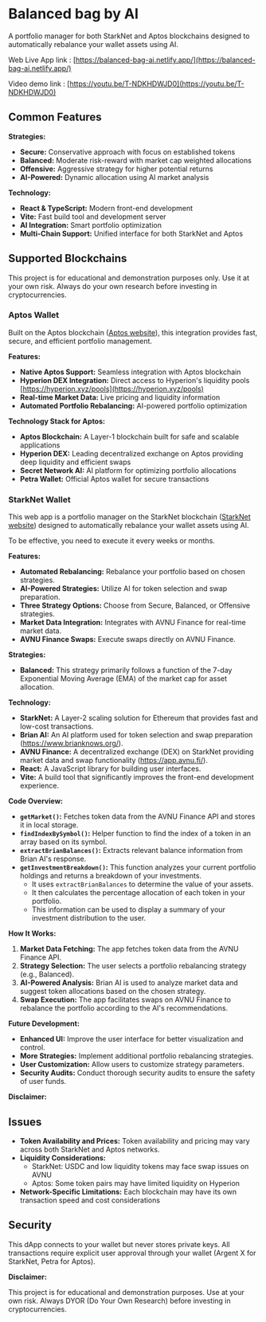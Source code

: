 # Balanced bag by AI

A portfolio manager for both StarkNet and Aptos blockchains designed to automatically rebalance your wallet assets using AI.

Web Live App link : [https://balanced-bag-ai.netlify.app/](https://balanced-bag-ai.netlify.app/)

Video demo link : [https://youtu.be/T-NDKHDWJD0](https://youtu.be/T-NDKHDWJD0)  
## Common Features

**Strategies:**

* **Secure:** Conservative approach with focus on established tokens
* **Balanced:** Moderate risk-reward with market cap weighted allocations
* **Offensive:** Aggressive strategy for higher potential returns
* **AI-Powered:** Dynamic allocation using AI market analysis

**Technology:**

* **React & TypeScript:** Modern front-end development
* **Vite:** Fast build tool and development server
* **AI Integration:** Smart portfolio optimization
* **Multi-Chain Support:** Unified interface for both StarkNet and Aptos


## Supported Blockchains

This project is for educational and demonstration purposes only. Use it at your own risk. Always do your own research before investing in cryptocurrencies.

### Aptos Wallet

Built on the Aptos blockchain ([Aptos website](https://aptosfoundation.org/)), this integration provides fast, secure, and efficient portfolio management.

**Features:**

* **Native Aptos Support:** Seamless integration with Aptos blockchain
* **Hyperion DEX Integration:** Direct access to Hyperion's liquidity pools  [https://hyperion.xyz/pools](https://hyperion.xyz/pools)
* **Real-time Market Data:** Live pricing and liquidity information
* **Automated Portfolio Rebalancing:** AI-powered portfolio optimization

**Technology Stack for Aptos:**

* **Aptos Blockchain:** A Layer-1 blockchain built for safe and scalable applications
* **Hyperion DEX:** Leading decentralized exchange on Aptos providing deep liquidity and efficient swaps
* **Secret Network AI:** AI platform for optimizing portfolio allocations
* **Petra Wallet:** Official Aptos wallet for secure transactions



### StarkNet Wallet

This web app is a portfolio manager on the StarkNet blockchain ([StarkNet website](https://starkware.co/starknet/)) designed to automatically rebalance your wallet assets using AI.

To be effective, you need to execute it every weeks or months.


**Features:**

* **Automated Rebalancing:**  Rebalance your portfolio based on chosen strategies.
* **AI-Powered Strategies:** Utilize AI for token selection and swap preparation.
* **Three Strategy Options:** Choose from Secure, Balanced, or Offensive strategies.
* **Market Data Integration:** Integrates with AVNU Finance for real-time market data.
* **AVNU Finance Swaps:**  Execute swaps directly on AVNU Finance.

**Strategies:**

* **Balanced:** This strategy primarily follows a function of the 7-day Exponential Moving Average (EMA) of the market cap for asset allocation.

**Technology:**

* **StarkNet:**  A Layer-2 scaling solution for Ethereum that provides fast and low-cost transactions.
* **Brian AI:** An AI platform used for token selection and swap preparation (https://www.brianknows.org/).
* **AVNU Finance:** A decentralized exchange (DEX) on StarkNet providing market data and swap functionality (https://app.avnu.fi/).
* **React:**  A JavaScript library for building user interfaces.
* **Vite:** A build tool that significantly improves the front-end development experience.

**Code Overview:**

* **`getMarket()`:** Fetches token data from the AVNU Finance API and stores it in local storage.
* **`findIndexBySymbol()`:** Helper function to find the index of a token in an array based on its symbol.
* **`extractBrianBalances()`:** Extracts relevant balance information from Brian AI's response.
* **`getInvestmentBreakdown()`:**  This function analyzes your current portfolio holdings and returns a breakdown of your investments. 
    * It uses `extractBrianBalances` to determine the value of your assets.
    * It then calculates the percentage allocation of each token in your portfolio.
    * This information can be used to display a summary of your investment distribution to the user. 


**How It Works:**

1. **Market Data Fetching:** The app fetches token data from the AVNU Finance API.
2. **Strategy Selection:** The user selects a portfolio rebalancing strategy (e.g., Balanced).
3. **AI-Powered Analysis:** Brian AI is used to analyze market data and suggest token allocations based on the chosen strategy.
4. **Swap Execution:** The app facilitates swaps on AVNU Finance to rebalance the portfolio according to the AI's recommendations.


**Future Development:**

* **Enhanced UI:** Improve the user interface for better visualization and control.
* **More Strategies:** Implement additional portfolio rebalancing strategies.
* **User Customization:** Allow users to customize strategy parameters.
* **Security Audits:** Conduct thorough security audits to ensure the safety of user funds. 

**Disclaimer:** 


## Issues

- **Token Availability and Prices:** Token availability and pricing may vary across both StarkNet and Aptos networks.
- **Liquidity Considerations:** 
  - StarkNet: USDC and low liquidity tokens may face swap issues on AVNU
  - Aptos: Some token pairs may have limited liquidity on Hyperion
- **Network-Specific Limitations:** Each blockchain may have its own transaction speed and cost considerations

## Security

This dApp connects to your wallet but never stores private keys. All transactions require explicit user approval through your wallet (Argent X for StarkNet, Petra for Aptos).

**Disclaimer:** 

This project is for educational and demonstration purposes. Use at your own risk. Always DYOR (Do Your Own Research) before investing in cryptocurrencies.

